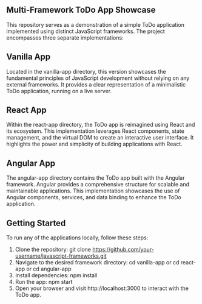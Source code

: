 ## Multi-Framework ToDo App Showcase

This repository serves as a demonstration of a simple ToDo application implemented using distinct JavaScript frameworks. The project encompasses three separate implementations:

## Vanilla App

Located in the vanilla-app directory, this version showcases the fundamental principles of JavaScript development without relying on any external frameworks. It provides a clear representation of a minimalistic ToDo application, running on a live server.

## React App

Within the react-app directory, the ToDo app is reimagined using React and its ecosystem. This implementation leverages React components, state management, and the virtual DOM to create an interactive user interface. It highlights the power and simplicity of building applications with React.

## Angular App

The angular-app directory contains the ToDo app built with the Angular framework. Angular provides a comprehensive structure for scalable and maintainable applications. This implementation showcases the use of Angular components, services, and data binding to enhance the ToDo application.

## Getting Started

To run any of the applications locally, follow these steps:
1. Clone the repository: git clone https://github.com/your-username/javascript-frameworks.git
2. Navigate to the desired framework directory: cd vanilla-app or cd react-app or cd angular-app
3. Install dependencies: npm install
4. Run the app: npm start
5. Open your browser and visit http://localhost:3000 to interact with the ToDo app.
